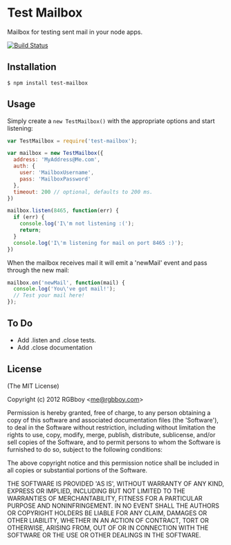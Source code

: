 # Test Mailbox

  Mailbox for testing sent mail in your node apps.

  [![Build Status](https://secure.travis-ci.org/RGBboy/test-mailbox.png)](http://travis-ci.org/RGBboy/test-mailbox)

## Installation

    $ npm install test-mailbox

## Usage

  Simply create a `new TestMailbox()` with the appropriate options and start listening:

```javascript
var TestMailbox = require('test-mailbox');

var mailbox = new TestMailbox({
  address: 'MyAddress@Me.com',
  auth: {
    user: 'MailboxUsername',
    pass: 'MailboxPassword'
  },
  timeout: 200 // optional, defaults to 200 ms.
})

mailbox.listen(8465, function(err) {
  if (err) {
    console.log('I\'m not listening :(');
    return;
  }
  console.log('I\'m listening for mail on port 8465 :)');
})
```

When the mailbox receives mail it will emit a 'newMail' event and pass through the new mail:

```javascript
mailbox.on('newMail', function(mail) {
  console.log('You\'ve got mail!');
  // Test your mail here!
});
```

## To Do

  * Add .listen and .close tests.
  * Add .close documentation

## License 

(The MIT License)

Copyright (c) 2012 RGBboy &lt;me@rgbboy.com&gt;

Permission is hereby granted, free of charge, to any person obtaining
a copy of this software and associated documentation files (the
'Software'), to deal in the Software without restriction, including
without limitation the rights to use, copy, modify, merge, publish,
distribute, sublicense, and/or sell copies of the Software, and to
permit persons to whom the Software is furnished to do so, subject to
the following conditions:

The above copyright notice and this permission notice shall be
included in all copies or substantial portions of the Software.

THE SOFTWARE IS PROVIDED 'AS IS', WITHOUT WARRANTY OF ANY KIND,
EXPRESS OR IMPLIED, INCLUDING BUT NOT LIMITED TO THE WARRANTIES OF
MERCHANTABILITY, FITNESS FOR A PARTICULAR PURPOSE AND NONINFRINGEMENT.
IN NO EVENT SHALL THE AUTHORS OR COPYRIGHT HOLDERS BE LIABLE FOR ANY
CLAIM, DAMAGES OR OTHER LIABILITY, WHETHER IN AN ACTION OF CONTRACT,
TORT OR OTHERWISE, ARISING FROM, OUT OF OR IN CONNECTION WITH THE
SOFTWARE OR THE USE OR OTHER DEALINGS IN THE SOFTWARE.